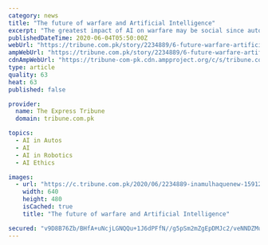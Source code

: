 ```yaml
---
category: news
title: "The future of warfare and Artificial Intelligence"
excerpt: "The greatest impact of AI on warfare may be social since autonomous, AI-driven machines increasingly replace humans"
publishedDateTime: 2020-06-04T05:50:00Z
webUrl: "https://tribune.com.pk/story/2234889/6-future-warfare-artificial-intelligence/"
ampWebUrl: "https://tribune.com.pk/story/2234889/6-future-warfare-artificial-intelligence/"
cdnAmpWebUrl: "https://tribune-com-pk.cdn.ampproject.org/c/s/tribune.com.pk/story/2234889/6-future-warfare-artificial-intelligence/"
type: article
quality: 63
heat: 63
published: false

provider:
  name: The Express Tribune
  domain: tribune.com.pk

topics:
  - AI in Autos
  - AI
  - AI in Robotics
  - AI Ethics

images:
  - url: "https://c.tribune.com.pk/2020/06/2234889-inamulhaquenew-1591212102-138-640x480.jpg"
    width: 640
    height: 480
    isCached: true
    title: "The future of warfare and Artificial Intelligence"

secured: "v9D8B76Zb/BHfA+uNcjLGNQQu+1J6dPFfN//g5pSm2mZgEpDMJc2/veNNDZMuPeb7f3wI+yuUnZ62M8CMTAsfzBzAfk6MPLilufil4fbQ+FyhMaFjJOqGplpkCt69XOyyEhW65Fi3xxDN4eTscMtqJjiJK+u5TV7mVyhk4or4r2j7DxYgAhLsuXKGKik8zePc4F0AZZvRCCPHk97MHNLjdkWO+JhRFU9mDhFCPfyMPvV+bt48RRLqu1WAt4nyS+CjnfMAdJETChJ+WPWk0kStPrtDSy9ijzNcD8wxQLOlH5spqx6qafXLc5bek0CjebWM2WUKAqJTbHdCQuvWshLUof+ClZ9D76PWXRPf6pjViJfnpAtsLW7cO5aq1EQaJybwnvpEAEslG01ZNrNqqqppoziYsrr5V4qCx5j6XQ791VaFW0a4mUyjE1ya60zHsm5puu5/tXx6SgzxVvkOHIv9ntEqJY0FlamMGz5tyWGOq4=;ERHuAyjdQcvctx2HeoZPHg=="
---
```



